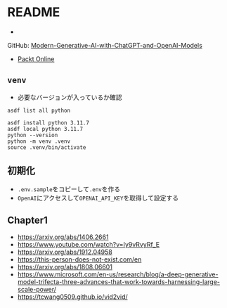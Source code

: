 # README

-
GitHub: [Modern-Generative-AI-with-ChatGPT-and-OpenAI-Models](https://github.com/PacktPublishing/Modern-Generative-AI-with-ChatGPT-and-OpenAI-Models/tree/main/Chapter%204%20-%20Prompt%20design)
- [Packt Online](https://subscription.packtpub.com/book/data/9781805123330)

## `venv`

- 必要なバージョンが入っているか確認

```shell
asdf list all python
```

```shell
asdf install python 3.11.7
asdf local python 3.11.7
python --version
python -m venv .venv
source .venv/bin/activate
```

## 初期化

- `.env.sample`をコピーして`.env`を作る
- `OpenAI`にアクセスして`OPENAI_API_KEY`を取得して設定する

## Chapter1

- <https://arxiv.org/abs/1406.2661>
- <https://www.youtube.com/watch?v=Iy9vRvyRf_E>
- <https://arxiv.org/abs/1912.04958>
- <https://this-person-does-not-exist.com/en>
- <https://arxiv.org/abs/1808.06601>
- <https://www.microsoft.com/en-us/research/blog/a-deep-generative-model-trifecta-three-advances-that-work-towards-harnessing-large-scale-power/>
- <https://tcwang0509.github.io/vid2vid/>
